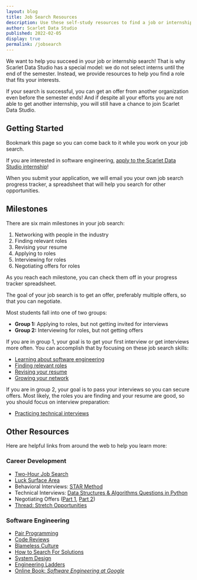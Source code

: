 ```yaml
---
layout: blog
title: Job Search Resources
description: Use these self-study resources to find a job or internship.
author: Scarlet Data Studio
published: 2022-02-05
display: true
permalink: /jobsearch
---
```


We want to help you succeed in your job or internship search! That is why Scarlet Data Studio has a special model: we do not select interns until the end of the semester. Instead, we provide resources to help you find a role that fits your interests.

If your search is successful, you can get an offer from another organization even before the semester ends! And if despite all your efforts you are not able to get another internship, you will still have a chance to join Scarlet Data Studio.

## Getting Started

Bookmark this page so you can come back to it while you work on your job search.

If you are interested in software engineering, [apply to the Scarlet Data Studio internship](../apply)!

When you submit your application, we will email you your own job search progress tracker, a spreadsheet that will help you search for other opportunities.

## Milestones

There are six main milestones in your job search:

1. Networking with people in the industry
2. Finding relevant roles
3. Revising your resume
4. Applying to roles
5. Interviewing for roles
6. Negotiating offers for roles

As you reach each milestone, you can check them off in your progress tracker spreadsheet.

The goal of your job search is to get an offer, preferably multiple offers, so that you can negotiate.

Most students fall into one of two groups:

- **Group 1:** Applying to roles, but not getting invited for interviews
- **Group 2:** Interviewing for roles, but not getting offers

If you are in group 1, your goal is to get your first interview or get interviews more often. You can accomplish that by focusing on these job search skills:

- [Learning about software engineering](../guide/swe)
- [Finding relevant roles](../guide/roles)
- [Revising your resume](../guide/resume)
- [Growing your network](../guide/network)

If you are in group 2, your goal is to pass your interviews so you can secure offers. Most likely, the roles you are finding and your resume are good, so you should focus on interview preparation:

- [Practicing technical interviews](../guide/technicals)

## Other Resources

Here are helpful links from around the web to help you learn more:

### Career Development

- [Two-Hour Job Search](https://www.slideshare.net/kocharsimardeep/the-2-hour-job-search-book-summary-63004716)
- [Luck Surface Area](https://www.codusoperandi.com/posts/increasing-your-luck-surface-area)
- Behavioral Interviews: [STAR Method](https://www.themuse.com/advice/star-interview-method)
- Technical Interviews: [Data Structures & Algorithms Questions in Python](https://github.com/donnemartin/interactive-coding-challenges)
- Negotiating Offers ([Part 1](https://haseebq.com/my-ten-rules-for-negotiating-a-job-offer/), [Part 2](https://haseebq.com/how-not-to-bomb-your-offer-negotiation/))
- [Thread: Stretch Opportunities](https://twitter.com/mekkaokereke/status/1218940982122577921)

### Software Engineering

- [Pair Programming](https://martinfowler.com/articles/on-pair-programming.html)
- [Code Reviews](https://google.github.io/eng-practices/review/developer/)
- [Blameless Culture](https://medium.com/zendesk-engineering/blameless-culture-21662ab9118c)
- [How to Search For Solutions](https://medium.com/@niamhpower/how-to-google-effectively-as-a-developer-4ebe363afe)
- [System Design](https://github.com/donnemartin/system-design-primer)
- [Engineering Ladders](http://www.engineeringladders.com/)
- [Online Book: _Software Engineering at Google_](https://abseil.io/resources/swe-book)
